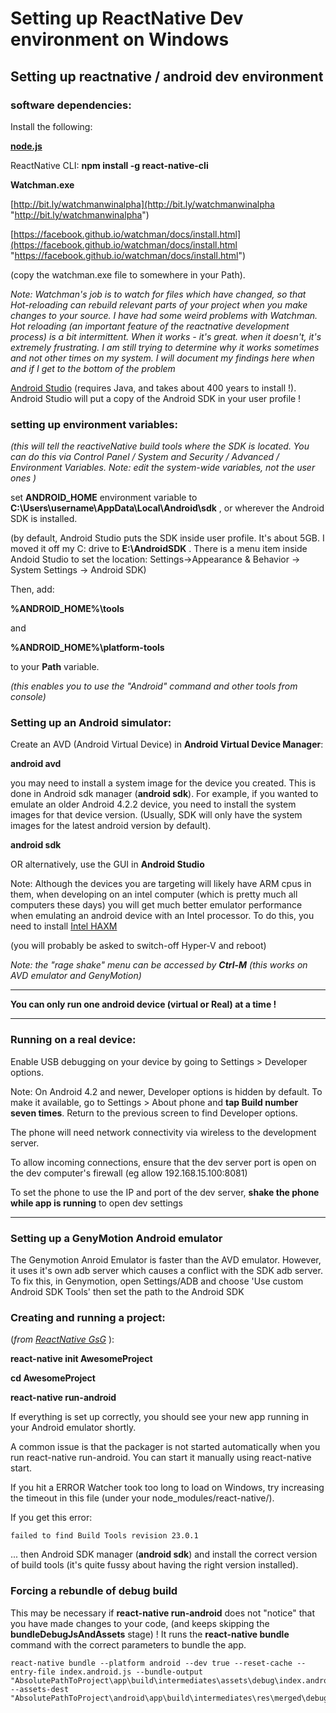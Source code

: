 # Setting up ReactNative Dev environment on Windows

## Setting up reactnative / android dev environment

### software dependencies:

Install the following:

**[node.js](https://nodejs.org/en/ "node.js")**

ReactNative CLI: **npm install -g react-native-cli** 

**Watchman.exe** 

[http://bit.ly/watchmanwinalpha](http://bit.ly/watchmanwinalpha "http://bit.ly/watchmanwinalpha")

[https://facebook.github.io/watchman/docs/install.html](https://facebook.github.io/watchman/docs/install.html "https://facebook.github.io/watchman/docs/install.html")

(copy the watchman.exe file to somewhere in your Path).

*Note:  Watchman's job is to watch for files which have changed, so that Hot-reloading can rebuild relevant parts of your project when you make changes to your source. I have had some weird problems with Watchman. Hot reloading (an important feature of the reactnative development process) is a bit intermittent. When it works - it's great. when it doesn't, it's extremely frustrating. I am still trying to determine why it works sometimes and not other times on my system. I will document my findings here when and if I get to the bottom of the problem*


[Android Studio](https://developer.android.com/studio/install.html) (requires Java, and takes about 400 years to install !). Android Studio will put a copy of the Android SDK in your user profile !

### setting up environment variables:

*(this will tell the reactiveNative build tools where the SDK is located. You can do this via Control Panel / System and Security / Advanced / Environment Variables. Note: edit the system-wide variables, not the user ones )*

set **ANDROID_HOME** environment variable to **C:\Users\username\AppData\Local\Android\sdk** , or wherever the Android SDK is installed. 

(by default, Android Studio puts the SDK inside user profile. It's about 5GB. I moved it off my C: drive to **E:\AndroidSDK** . There is a menu item inside Andoid Studio to set the location: Settings->Appearance & Behavior -> System Settings -> Android SDK)

Then, add: 

**%ANDROID\_HOME%\\tools** 

and

**%ANDROID\_HOME%\\platform-tools**

to your **Path** variable.

*(this enables you to use the "Android" command and other tools from console)*

### Setting up an Android simulator: 

Create an AVD (Android Virtual Device) in **Android Virtual Device Manager**:

**android avd**

you may need to install a system image for the device you created. This is done in Android sdk manager (**android sdk**). For example, if you wanted to emulate an older Android 4.2.2 device, you need to install the system images for that device version. (Usually, SDK will only have the system images for the latest android version by default). 

**android sdk**

OR alternatively, use the GUI in **Android Studio**
 
Note: Although the devices you are targeting will likely have ARM cpus in them, when developing on an intel computer (which is pretty much all computers these days) you will get much better emulator performance when emulating an android device with an Intel processor. To do this, you need to install [Intel HAXM](https://software.intel.com/en-us/android/articles/intel-hardware-accelerated-execution-manager "Intel HAXM")

(you will probably be asked to switch-off Hyper-V and reboot)

*Note: the "rage shake" menu can be accessed by **Ctrl-M** (this works on AVD emulator and GenyMotion)*

---


**You can only run one android device (virtual or Real) at a time !**

---



### Running on a real device:

Enable USB debugging on your device by going to Settings > Developer options. 

Note: On Android 4.2 and newer, Developer options is hidden by default. To make it available, go to Settings > About phone and **tap Build number seven times**. Return to the previous screen to find Developer options.

The phone will need network connectivity via wireless to the development server.

To allow incoming connections, ensure that the dev server port is open on the dev computer's firewall (eg allow 192.168.15.100:8081)

To set the phone to use the IP and port of the dev server, **shake the phone while app is running** to open dev settings

---

### Setting up a GenyMotion Android emulator

The Genymotion Anroid Emulator is faster than the AVD emulator. However, it uses it's own adb server which causes a conflict with the SDK adb server. To fix this, in Genymotion, open Settings/ADB and choose 'Use custom Android SDK Tools' then set the path to the Android SDK

### Creating and running a project:

(*from [ReactNative GsG](https://facebook.github.io/react-native/docs/getting-started.html)* ):

**react-native init AwesomeProject**

**cd AwesomeProject**

**react-native run-android**

If everything is set up correctly, you should see your new app running in your Android emulator shortly.

A common issue is that the packager is not started automatically when you run react-native run-android. You can start it manually using react-native start.

If you hit a ERROR Watcher took too long to load on Windows, try increasing the timeout in this file (under your node_modules/react-native/).


If you get this error: 

	failed to find Build Tools revision 23.0.1

... then Android SDK manager (**android sdk**) and install the correct version of build tools (it's quite fussy about having the right version installed). 

### Forcing a rebundle of debug build

This may be necessary if **react-native run-android** does not "notice" that you have made changes to your code, (and keeps skipping the **bundleDebugJsAndAssets** stage) ! 
It runs the **react-native bundle** command with the correct parameters to bundle the app.

	react-native bundle --platform android --dev true --reset-cache --entry-file index.android.js --bundle-output "AbsolutePathToProject\app\build\intermediates\assets\debug\index.android.bundle" --assets-dest "AbsolutePathToProject\android\app\build\intermediates\res\merged\debug"
